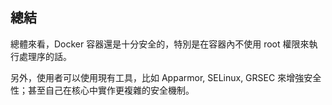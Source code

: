 ## 總結
總體來看，Docker 容器還是十分安全的，特別是在容器內不使用 root 權限來執行處理序的話。

另外，使用者可以使用現有工具，比如 Apparmor, SELinux, GRSEC 來增強安全性；甚至自己在核心中實作更複雜的安全機制。
